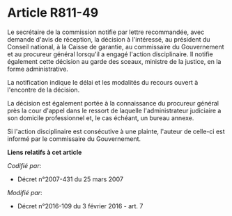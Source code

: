 # Article R811-49

Le secrétaire de la commission notifie par lettre recommandée, avec demande d'avis de réception, la décision à l'intéressé,
au président du Conseil national, à la Caisse de garantie, au commissaire du Gouvernement et au procureur général lorsqu'il a
engagé l'action disciplinaire. Il notifie également cette décision au garde des sceaux, ministre de la justice, en la forme
administrative.

La notification indique le délai et les modalités du recours ouvert à l'encontre de la décision. 

La décision est également portée à la connaissance du procureur général près la cour d'appel dans le ressort de laquelle
l'administrateur judiciaire a son domicile professionnel et, le cas échéant, un bureau annexe. 

Si l'action disciplinaire est consécutive à une plainte, l'auteur de celle-ci est informé par le commissaire du Gouvernement.

**Liens relatifs à cet article**

_Codifié par_:

  - Décret n°2007-431 du 25 mars 2007

_Modifié par_:

  - Décret n°2016-109 du 3 février 2016 - art. 7
